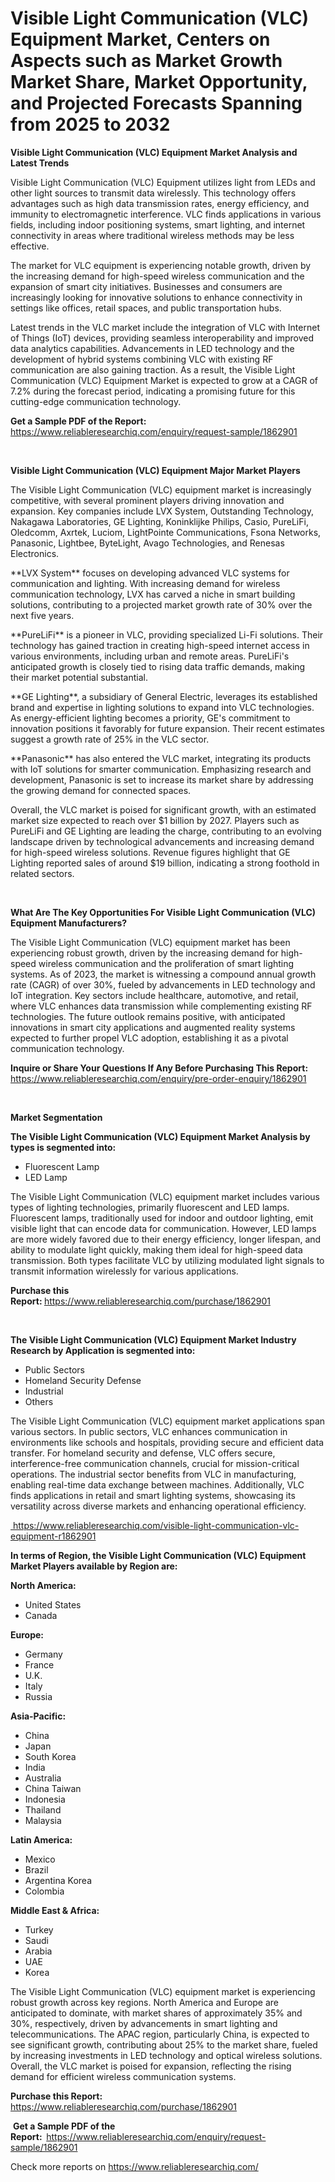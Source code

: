 <p><h1>Visible Light Communication (VLC) Equipment Market, Centers on Aspects such as Market Growth Market Share, Market Opportunity, and Projected Forecasts Spanning from 2025 to 2032</h1></p><p><strong>Visible Light Communication (VLC) Equipment Market Analysis and Latest Trends</strong></p>
<p><p>Visible Light Communication (VLC) Equipment utilizes light from LEDs and other light sources to transmit data wirelessly. This technology offers advantages such as high data transmission rates, energy efficiency, and immunity to electromagnetic interference. VLC finds applications in various fields, including indoor positioning systems, smart lighting, and internet connectivity in areas where traditional wireless methods may be less effective.</p><p>The market for VLC equipment is experiencing notable growth, driven by the increasing demand for high-speed wireless communication and the expansion of smart city initiatives. Businesses and consumers are increasingly looking for innovative solutions to enhance connectivity in settings like offices, retail spaces, and public transportation hubs.</p><p>Latest trends in the VLC market include the integration of VLC with Internet of Things (IoT) devices, providing seamless interoperability and improved data analytics capabilities. Advancements in LED technology and the development of hybrid systems combining VLC with existing RF communication are also gaining traction. As a result, the Visible Light Communication (VLC) Equipment Market is expected to grow at a CAGR of 7.2% during the forecast period, indicating a promising future for this cutting-edge communication technology.</p></p>
<p><strong>Get a Sample PDF of the Report:&nbsp;</strong> <a href="https://www.reliableresearchiq.com/enquiry/request-sample/1862901?utm_campaign=2238&utm_medium=2&utm_source=Github&utm_content=ia&utm_term=11032025&utm_id=visible-light-communication-vlc-equipment">https://www.reliableresearchiq.com/enquiry/request-sample/1862901</a></p>
<p>&nbsp;</p>
<p><strong>Visible Light Communication (VLC) Equipment Major Market Players</strong></p>
<p><p>The Visible Light Communication (VLC) equipment market is increasingly competitive, with several prominent players driving innovation and expansion. Key companies include LVX System, Outstanding Technology, Nakagawa Laboratories, GE Lighting, Koninklijke Philips, Casio, PureLiFi, Oledcomm, Axrtek, Luciom, LightPointe Communications, Fsona Networks, Panasonic, Lightbee, ByteLight, Avago Technologies, and Renesas Electronics.</p><p>**LVX System** focuses on developing advanced VLC systems for communication and lighting. With increasing demand for wireless communication technology, LVX has carved a niche in smart building solutions, contributing to a projected market growth rate of 30% over the next five years.</p><p>**PureLiFi** is a pioneer in VLC, providing specialized Li-Fi solutions. Their technology has gained traction in creating high-speed internet access in various environments, including urban and remote areas. PureLiFi's anticipated growth is closely tied to rising data traffic demands, making their market potential substantial.</p><p>**GE Lighting**, a subsidiary of General Electric, leverages its established brand and expertise in lighting solutions to expand into VLC technologies. As energy-efficient lighting becomes a priority, GE's commitment to innovation positions it favorably for future expansion. Their recent estimates suggest a growth rate of 25% in the VLC sector.</p><p>**Panasonic** has also entered the VLC market, integrating its products with IoT solutions for smarter communication. Emphasizing research and development, Panasonic is set to increase its market share by addressing the growing demand for connected spaces.</p><p>Overall, the VLC market is poised for significant growth, with an estimated market size expected to reach over $1 billion by 2027. Players such as PureLiFi and GE Lighting are leading the charge, contributing to an evolving landscape driven by technological advancements and increasing demand for high-speed wireless solutions. Revenue figures highlight that GE Lighting reported sales of around $19 billion, indicating a strong foothold in related sectors.</p></p>
<p>&nbsp;</p>
<p><strong>What Are The Key Opportunities For Visible Light Communication (VLC) Equipment Manufacturers?</strong></p>
<p><p>The Visible Light Communication (VLC) equipment market has been experiencing robust growth, driven by the increasing demand for high-speed wireless communication and the proliferation of smart lighting systems. As of 2023, the market is witnessing a compound annual growth rate (CAGR) of over 30%, fueled by advancements in LED technology and IoT integration. Key sectors include healthcare, automotive, and retail, where VLC enhances data transmission while complementing existing RF technologies. The future outlook remains positive, with anticipated innovations in smart city applications and augmented reality systems expected to further propel VLC adoption, establishing it as a pivotal communication technology.</p></p>
<p><strong>Inquire or Share Your Questions If Any Before Purchasing This Report:</strong> <a href="https://www.reliableresearchiq.com/enquiry/pre-order-enquiry/1862901?utm_campaign=2238&utm_medium=2&utm_source=Github&utm_content=ia&utm_term=11032025&utm_id=visible-light-communication-vlc-equipment">https://www.reliableresearchiq.com/enquiry/pre-order-enquiry/1862901</a></p>
<p>&nbsp;</p>
<p><strong>Market Segmentation</strong></p>
<p><strong>The Visible Light Communication (VLC) Equipment Market Analysis by types is segmented into:</strong></p>
<p><ul><li>Fluorescent Lamp</li><li>LED Lamp</li></ul></p>
<p><p>The Visible Light Communication (VLC) equipment market includes various types of lighting technologies, primarily fluorescent and LED lamps. Fluorescent lamps, traditionally used for indoor and outdoor lighting, emit visible light that can encode data for communication. However, LED lamps are more widely favored due to their energy efficiency, longer lifespan, and ability to modulate light quickly, making them ideal for high-speed data transmission. Both types facilitate VLC by utilizing modulated light signals to transmit information wirelessly for various applications.</p></p>
<p><strong>Purchase this Report:&nbsp;</strong><a href="https://www.reliableresearchiq.com/purchase/1862901?utm_campaign=2238&utm_medium=2&utm_source=Github&utm_content=ia&utm_term=11032025&utm_id=visible-light-communication-vlc-equipment">https://www.reliableresearchiq.com/purchase/1862901</a></p>
<p>&nbsp;</p>
<p><strong>The Visible Light Communication (VLC) Equipment Market Industry Research by Application is segmented into:</strong></p>
<p><ul><li>Public Sectors</li><li>Homeland Security Defense</li><li>Industrial</li><li>Others</li></ul></p>
<p><p>The Visible Light Communication (VLC) equipment market applications span various sectors. In public sectors, VLC enhances communication in environments like schools and hospitals, providing secure and efficient data transfer. For homeland security and defense, VLC offers secure, interference-free communication channels, crucial for mission-critical operations. The industrial sector benefits from VLC in manufacturing, enabling real-time data exchange between machines. Additionally, VLC finds applications in retail and smart lighting systems, showcasing its versatility across diverse markets and enhancing operational efficiency.</p></p>
<p><a href="https://www.reliableresearchiq.com/visible-light-communication-vlc-equipment-r1862901?utm_campaign=2238&utm_medium=2&utm_source=Github&utm_content=ia&utm_term=11032025&utm_id=visible-light-communication-vlc-equipment">&nbsp;https://www.reliableresearchiq.com/visible-light-communication-vlc-equipment-r1862901</a></p>
<p><strong>In terms of Region, the Visible Light Communication (VLC) Equipment Market Players available by Region are:</strong></p>
<p>
    <p> <strong> North America: </strong>
        <ul>
            <li>United States</li>
            <li>Canada</li>
        </ul>
        </p> 
    <p> <strong> Europe: </strong>
        <ul>
            <li>Germany</li>
            <li>France</li>
            <li>U.K.</li>
            <li>Italy</li>
            <li>Russia</li>
        </ul>
        </p> 
    <p> <strong> Asia-Pacific: </strong>
        <ul>
            <li>China</li>
            <li>Japan</li>
            <li>South Korea</li>
            <li>India</li>
            <li>Australia</li>
            <li>China Taiwan</li>
            <li>Indonesia</li>
            <li>Thailand</li>
            <li>Malaysia</li>
        </ul>
        </p> 
    <p> <strong> Latin America: </strong>
        <ul>
            <li>Mexico</li>
            <li>Brazil</li>
            <li>Argentina Korea</li>
            <li>Colombia</li>
        </ul>
        </p> 
    <p> <strong> Middle East & Africa: </strong>
        <ul>
            <li>Turkey</li>
            <li>Saudi</li>
            <li>Arabia</li>
            <li>UAE</li>
            <li>Korea</li>
        </ul>
    </p>
    </p>
<p><p>The Visible Light Communication (VLC) equipment market is experiencing robust growth across key regions. North America and Europe are anticipated to dominate, with market shares of approximately 35% and 30%, respectively, driven by advancements in smart lighting and telecommunications. The APAC region, particularly China, is expected to see significant growth, contributing about 25% to the market share, fueled by increasing investments in LED technology and optical wireless solutions. Overall, the VLC market is poised for expansion, reflecting the rising demand for efficient wireless communication systems.</p></p>
<p><strong>Purchase this Report: </strong><a href="https://www.reliableresearchiq.com/purchase/1862901?utm_campaign=2238&utm_medium=2&utm_source=Github&utm_content=ia&utm_term=11032025&utm_id=visible-light-communication-vlc-equipment">https://www.reliableresearchiq.com/purchase/1862901</a></p>
<p>&nbsp;<strong>Get a Sample PDF of the Report:&nbsp;&nbsp;</strong><a href="https://www.reliableresearchiq.com/enquiry/request-sample/1862901?utm_campaign=2238&utm_medium=2&utm_source=Github&utm_content=ia&utm_term=11032025&utm_id=visible-light-communication-vlc-equipment">https://www.reliableresearchiq.com/enquiry/request-sample/1862901</a></p>
<p><strong></strong></p>
<p>Check more reports on <a href="https://www.reliableresearchiq.com/?utm_campaign=2238&utm_medium=2&utm_source=Github&utm_content=ia&utm_term=11032025&utm_id=visible-light-communication-vlc-equipment">https://www.reliableresearchiq.com/</a></p>